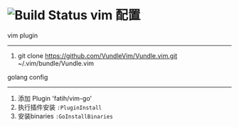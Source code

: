 ![Build Status](https://ci.appveyor.com/api/projects/status/github/vic2016/vim-config?branch=master&svg=true)
vim 配置
====
vim plugin 
____
1. git clone https://github.com/VundleVim/Vundle.vim.git ~/.vim/bundle/Vundle.vim

golang config
____
1. 添加 Plugin 'fatih/vim-go'
2. 执行插件安装 `:PluginInstall`
3. 安装binaries `:GoInstallBinaries`
